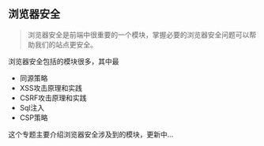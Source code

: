## 浏览器安全

> 浏览器安全是前端中很重要的一个模块，掌握必要的浏览器安全问题可以帮助我们的站点更安全。

浏览器安全包括的模块很多，其中最

- 同源策略
- XSS攻击原理和实践
- CSRF攻击原理和实践
- Sql注入
- CSP策略

这个专题主要介绍浏览器安全涉及到的模块，更新中...
